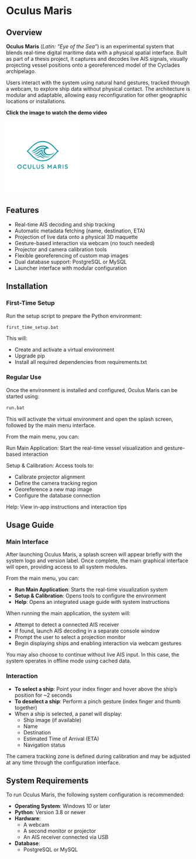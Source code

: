 # Oculus Maris  

## Overview

**Oculus Maris** (*Latin: “Eye of the Sea”*) is an experimental system that blends real-time digital maritime data with a physical spatial interface. Built as part of a thesis project, it captures and decodes live AIS signals, visually projecting vessel positions onto a georeferenced model of the Cyclades archipelago.

Users interact with the system using natural hand gestures, tracked through a webcam, to explore ship data without physical contact. The architecture is modular and adaptable, allowing easy reconfiguration for other geographic locations or installations.

**Click the image to watch the demo video** 

<a href="https://youtu.be/q2PuZVby6DQ">
  <img src="assets/logos/logo_with_text.png" alt="Watch Oculus Maris Demo" width="200"/>
</a>
 


## Features

- Real-time AIS decoding and ship tracking
- Automatic metadata fetching (name, destination, ETA)
- Projection of live data onto a physical 3D maquette
- Gesture-based interaction via webcam (no touch needed)
- Projector and camera calibration tools
- Flexible georeferencing of custom map images
- Dual database support: PostgreSQL or MySQL
- Launcher interface with modular configuration


## Installation

### First-Time Setup
Run the setup script to prepare the Python environment:

```bat
first_time_setup.bat
```

This will:
- Create and activate a virtual environment
- Upgrade pip
- Install all required dependencies from requirements.txt

### Regular Use
Once the environment is installed and configured, Oculus Maris can be started using:

```bat
run.bat
```

This will activate the virtual environment and open the splash screen, followed by the main menu interface.

From the main menu, you can:

Run Main Application: Start the real-time vessel visualization and gesture-based interaction

Setup & Calibration: Access tools to:

- Calibrate projector alignment
- Define the camera tracking region
- Georeference a new map image
- Configure the database connection

Help: View in-app instructions and interaction tips

## Usage Guide

### Main Interface

After launching Oculus Maris, a splash screen will appear briefly with the system logo and version label. Once complete, the main graphical interface will open, providing access to all system modules.

From the main menu, you can:

- **Run Main Application**: Starts the real-time visualization system  
- **Setup & Calibration**: Opens tools to configure the environment  
- **Help**: Opens an integrated usage guide with system instructions  

When running the main application, the system will:
- Attempt to detect a connected AIS receiver
- If found, launch AIS decoding in a separate console window
- Prompt the user to select a projection monitor
- Begin displaying ships and enabling interaction via webcam gestures  

You may also choose to continue without live AIS input. In this case, the system operates in offline mode using cached data.

### Interaction

- **To select a ship**: Point your index finger and hover above the ship’s position for ~2 seconds  
- **To deselect a ship**: Perform a pinch gesture (index finger and thumb together)  
- When a ship is selected, a panel will display:
  - Ship image (if available)
  - Name
  - Destination
  - Estimated Time of Arrival (ETA)
  - Navigation status  

The camera tracking zone is defined during calibration and may be adjusted at any time through the configuration interface.


## System Requirements

To run Oculus Maris, the following system configuration is recommended:

- **Operating System**: Windows 10 or later  
- **Python**: Version 3.8 or newer  
- **Hardware**:
  - A webcam
  - A second monitor or projector
  - An AIS receiver connected via USB 
- **Database**:
  - PostgreSQL or MySQL 
